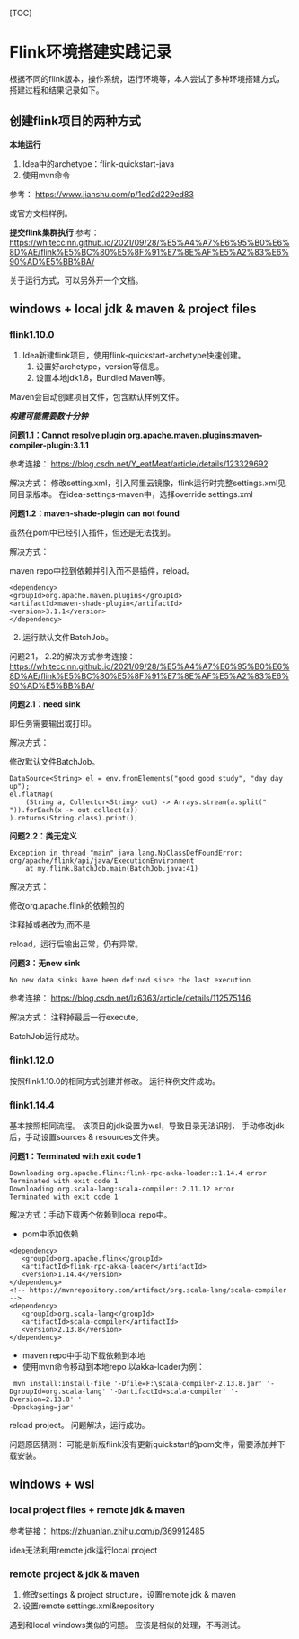 [TOC]

# Flink环境搭建实践记录

根据不同的flink版本，操作系统，运行环境等，本人尝试了多种环境搭建方式，
搭建过程和结果记录如下。

## 创建flink项目的两种方式

**本地运行**
1. Idea中的archetype：flink-quickstart-java
2. 使用mvn命令

参考：
https://www.jianshu.com/p/1ed2d229ed83

或官方文档样例。

**提交flink集群执行**
参考：
https://whiteccinn.github.io/2021/09/28/%E5%A4%A7%E6%95%B0%E6%8D%AE/flink%E5%BC%80%E5%8F%91%E7%8E%AF%E5%A2%83%E6%90%AD%E5%BB%BA/

关于运行方式，可以另外开一个文档。

## windows + local jdk & maven & project files

### flink1.10.0

1. Idea新建flink项目，使用flink-quickstart-archetype快速创建。
   1. 设置好archetype，version等信息。
   2. 设置本地jdk1.8，Bundled Maven等。

Maven会自动创建项目文件，包含默认样例文件。

***构建可能需要数十分钟***

**问题1.1：Cannot resolve plugin org.apache.maven.plugins:maven-compiler-plugin:3.1.1**

参考连接：
https://blog.csdn.net/Y_eatMeat/article/details/123329692

解决方式：
修改setting.xml，引入阿里云镜像，flink运行时完整settings.xml见同目录版本。
在idea-settings-maven中，选择override settings.xml


**问题1.2：maven-shade-plugin can not found**

虽然在pom中已经引入插件，但还是无法找到。

解决方式：

maven repo中找到依赖并引入<dependency>而不是插件，reload。
```text
<dependency>
<groupId>org.apache.maven.plugins</groupId>
<artifactId>maven-shade-plugin</artifactId>
<version>3.1.1</version>
</dependency>
```

2. 运行默认文件BatchJob。

问题2.1， 2.2的解决方式参考连接：
https://whiteccinn.github.io/2021/09/28/%E5%A4%A7%E6%95%B0%E6%8D%AE/flink%E5%BC%80%E5%8F%91%E7%8E%AF%E5%A2%83%E6%90%AD%E5%BB%BA/

**问题2.1：need sink**

即任务需要输出或打印。

解决方式：

修改默认文件BatchJob。

```text
DataSource<String> el = env.fromElements("good good study", "day day up");
el.flatMap(
    (String a, Collector<String> out) -> Arrays.stream(a.split(" ")).forEach(x -> out.collect(x))
).returns(String.class).print();
```

**问题2.2：类无定义**

```text
Exception in thread "main" java.lang.NoClassDefFoundError: org/apache/flink/api/java/ExecutionEnvironment
	at my.flink.BatchJob.main(BatchJob.java:41)
```

解决方式：

修改<groupId>org.apache.flink</groupId>的依赖包的<scope>

注释掉或者改为<compile>,而不是<provided>

reload，运行后输出正常，仍有异常。

**问题3：无new sink**

```text
No new data sinks have been defined since the last execution
```

参考连接：
https://blog.csdn.net/lz6363/article/details/112575146

解决方式：
注释掉最后一行execute。

BatchJob运行成功。

### flink1.12.0

按照flink1.10.0的相同方式创建并修改。
运行样例文件成功。

### flink1.14.4

基本按照相同流程。
该项目的jdk设置为wsl，导致目录无法识别，
手动修改jdk后，手动设置sources & resources文件夹。

**问题1：Terminated with exit code 1**

```text
Downloading org.apache.flink:flink-rpc-akka-loader::1.14.4 error
Terminated with exit code 1
Downloading org.scala-lang:scala-compiler::2.11.12 error
Terminated with exit code 1
```

解决方式：手动下载两个依赖到local repo中。

* pom中添加依赖
```text
<dependency>
   <groupId>org.apache.flink</groupId>
   <artifactId>flink-rpc-akka-loader</artifactId>
   <version>1.14.4</version>
</dependency>
<!-- https://mvnrepository.com/artifact/org.scala-lang/scala-compiler -->
<dependency>
   <groupId>org.scala-lang</groupId>
   <artifactId>scala-compiler</artifactId>
   <version>2.13.8</version>
</dependency>
```

* maven repo中手动下载依赖到本地
* 使用mvn命令移动到本地repo
以akka-loader为例：
```text
 mvn install:install-file '-Dfile=F:\scala-compiler-2.13.8.jar' '-DgroupId=org.scala-lang' '-DartifactId=scala-compiler' '-Dversion=2.13.8' '
-Dpackaging=jar'
```

reload project。
问题解决，运行成功。

问题原因猜测：
可能是新版flink没有更新quickstart的pom文件，需要添加并下载安装。

## windows + wsl

### local project files + remote jdk & maven

参考链接：
https://zhuanlan.zhihu.com/p/369912485


idea无法利用remote jdk运行local project

### remote project & jdk & maven

1. 修改settings & project structure，设置remote jdk & maven
2. 设置remote settings.xml&repository

遇到和local windows类似的问题。
应该是相似的处理，不再测试。

